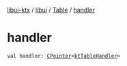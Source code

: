 [libui-ktx](../../index.md) / [libui](../index.md) / [Table](index.md) / [handler](./handler.md)

# handler

`val handler: `[`CPointer`](../../kotlinx.cinterop/-c-pointer/index.md)`<`[`ktTableHandler`](../kt-table-handler/index.md)`>`